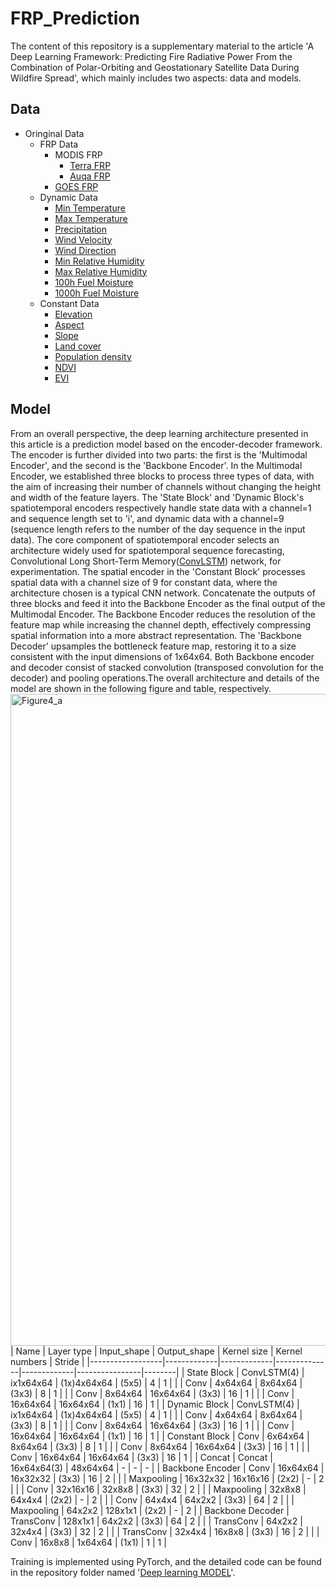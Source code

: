 # FRP_Prediction
The content of this repository is a supplementary material to the article 'A Deep Learning Framework: Predicting Fire Radiative Power From the Combination of Polar-Orbiting and Geostationary Satellite Data During Wildfire Spread', which mainly includes two aspects: data and models.
## Data
- Oringinal Data
  - FRP Data
    - MODIS FRP 
      - [Terra FRP](https://developers.google.com/earth-engine/datasets/catalog/MODIS_061_MOD14A1)
      - [Auqa FRP](https://developers.google.com/earth-engine/datasets/catalog/MODIS_061_MYD14A1)
    - [GOES FRP](https://developers.google.com/earth-engine/datasets/catalog/NOAA_GOES_16_FDCC)
  - Dynamic Data
    - [Min Temperature](https://developers.google.com/earth-engine/datasets/catalog/IDAHO_EPSCOR_GRIDMET#bands)
    - [Max Temperature](https://developers.google.com/earth-engine/datasets/catalog/IDAHO_EPSCOR_GRIDMET#bands)
    - [Precipitation](https://developers.google.com/earth-engine/datasets/catalog/IDAHO_EPSCOR_GRIDMET#bands)
    - [Wind Velocity](https://developers.google.com/earth-engine/datasets/catalog/IDAHO_EPSCOR_GRIDMET#bands)
    - [Wind Direction](https://developers.google.com/earth-engine/datasets/catalog/IDAHO_EPSCOR_GRIDMET#bands)
    - [Min Relative Humidity](https://developers.google.com/earth-engine/datasets/catalog/IDAHO_EPSCOR_GRIDMET#bands)
    - [Max Relative Humidity](https://developers.google.com/earth-engine/datasets/catalog/IDAHO_EPSCOR_GRIDMET#bands)
    - [100h Fuel Moisture](https://developers.google.com/earth-engine/datasets/catalog/IDAHO_EPSCOR_GRIDMET#bands)
    - [1000h Fuel Moisture](https://developers.google.com/earth-engine/datasets/catalog/IDAHO_EPSCOR_GRIDMET#bands)
  - Constant Data
    - [Elevation](https://developers.google.com/earth-engine/datasets/catalog/USGS_SRTMGL1_003)
    - [Aspect](https://developers.google.com/earth-engine/datasets/catalog/USGS_SRTMGL1_003)
    - [Slope](https://developers.google.com/earth-engine/datasets/catalog/USGS_SRTMGL1_003)
    - [Land cover](https://developers.google.com/earth-engine/datasets/catalog/USGS_NLCD_RELEASES_2020_REL_NALCMS)
    - [Population density](https://developers.google.com/earth-engine/datasets/catalog/CIESIN_GPWv411_GPW_Population_Density)
    - [NDVI](https://developers.google.com/earth-engine/datasets/catalog/NOAA_VIIRS_001_VNP13A1)
    - [EVI](https://developers.google.com/earth-engine/datasets/catalog/NOAA_VIIRS_001_VNP13A1)
## Model
From an overall perspective, the deep learning architecture presented in this article is a prediction model based on the encoder-decoder framework. The encoder is further divided into two parts: the first is the 'Multimodal Encoder', and the second is the 'Backbone Encoder'. In the Multimodal Encoder, we established three blocks to process three types of data, with the aim of increasing their number of channels without changing the height and width of the feature layers. The 'State Block' and 'Dynamic Block's spatiotemporal encoders respectively handle state data with a channel=1 and sequence length set to 'i', and dynamic data with a channel=9 (sequence length refers to the number of the day sequence in the input data). The core component of spatiotemporal encoder selects an architecture widely used for spatiotemporal sequence forecasting, Convolutional Long Short-Term Memory([ConvLSTM](https://proceedings.neurips.cc/paper/2015/file/07563a3fe3bbe7e3ba84431ad9d055af-Paper.pdf)) network, for experimentation. The spatial encoder in the 'Constant Block' processes spatial data with a channel size of 9 for constant data, where the architecture chosen is a typical CNN network. Concatenate the outputs of three blocks and feed it into the Backbone Encoder as the final output of the Multimodal Encoder. The Backbone Encoder reduces the resolution of the feature map while increasing the channel depth, effectively compressing spatial information into a more abstract representation. The 'Backbone Decoder' upsamples the bottleneck feature map, restoring it to a size consistent with the input dimensions of 1x64x64. Both Backbone encoder and decoder consist of stacked convolution (transposed convolution for the decoder) and pooling operations.The overall architecture and details of the model are shown in the following figure and table, respectively.
<img width="1043" alt="Figure4_a" src="https://github.com/dazhaxie666/FRP_Prediction/assets/101981022/d134e309-12fc-4c26-b949-4a2091b34529">
| Name             | Layer type  | Input_shape | Output_shape | Kernel size | Kernel numbers | Stride |
|------------------|-------------|-------------|--------------|-------------|----------------|--------|
| State Block      | ConvLSTM(4) | ix1x64x64   | (1x)4x64x64  | (5x5)       | 4              | 1      |
|                  | Conv        | 4x64x64     | 8x64x64      | (3x3)       | 8              | 1      |
|                  | Conv        | 8x64x64     | 16x64x64     | (3x3)       | 16             | 1      |
|                  | Conv        | 16x64x64    | 16x64x64     | (1x1)       | 16             | 1      |
| Dynamic Block    | ConvLSTM(4) | ix1x64x64   | (1x)4x64x64  | (5x5)       | 4              | 1      |
|                  | Conv        | 4x64x64     | 8x64x64      | (3x3)       | 8              | 1      |
|                  | Conv        | 8x64x64     | 16x64x64     | (3x3)       | 16             | 1      |
|                  | Conv        | 16x64x64    | 16x64x64     | (1x1)       | 16             | 1      |
| Constant Block   | Conv        | 6x64x64     | 8x64x64      | (3x3)       | 8              | 1      |
|                  | Conv        | 8x64x64     | 16x64x64     | (3x3)       | 16             | 1      |
|                  | Conv        | 16x64x64    | 16x64x64     | (3x3)       | 16             | 1      |
| Concat           | Concat      | 16x64x64(3) | 48x64x64     | -           | -              | -      |
| Backbone Encoder | Conv        | 16x64x64    | 16x32x32     | (3x3)       | 16             | 2      |
|                  | Maxpooling  | 16x32x32    | 16x16x16     | (2x2)       | -              | 2      |
|                  | Conv        | 32x16x16    | 32x8x8       | (3x3)       | 32             | 2      |
|                  | Maxpooling  | 32x8x8      | 64x4x4       | (2x2)       | -              | 2      |
|                  | Conv        | 64x4x4      | 64x2x2       | (3x3)       | 64             | 2      |
|                  | Maxpooling  | 64x2x2      | 128x1x1      | (2x2)       | -              | 2      |
| Backbone Decoder | TransConv   | 128x1x1     | 64x2x2       | (3x3)       | 64             | 2      |
|                  | TransConv   | 64x2x2      | 32x4x4       | (3x3)       | 32             | 2      |
|                  | TransConv   | 32x4x4      | 16x8x8       | (3x3)       | 16             | 2      |
|                  | Conv        | 16x8x8      | 1x64x64      | (1x1)       | 1              | 1      |

Training is implemented using PyTorch, and the detailed code can be found in the repository folder named '[Deep learning MODEL](https://github.com/dazhaxie666/FRP_Prediction/tree/main/Deep%20Learning%20Model)'.
